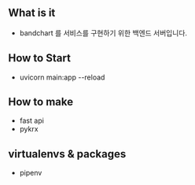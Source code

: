 ## What is it

- bandchart 를 서비스를 구현하기 위한 백엔드 서버입니다.

## How to Start

- uvicorn main:app --reload

## How to make

- fast api
- pykrx

## virtualenvs & packages

- pipenv
